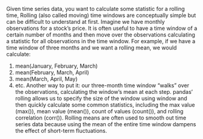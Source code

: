 Given time series data, you want to calculate some statistic for a rolling time, Rolling (also called moving) time windows are conceptually simple but can be difficult to understand at
first. Imagine we have monthly observations for a stock’s price. It is often useful to have a time window
of a certain number of months and then move over the observations calculating a statistic for all observations in the time window.
For example, if we have a time window of three months and we want a rolling mean, we would
calculate:
1. mean(January, February, March)
2. mean(February, March, April)
3. mean(March, April, May)
4. etc.
Another way to put it: our three-month time window “walks” over the observations, calculating the
window’s mean at each step.
pandas’ rolling allows us to specify the size of the window using window and then quickly calculate
some common statistics, including the max value (max()), mean value (mean()), count of values
(count()), and rolling correlation (corr()).
Rolling means are often used to smooth out time series data because using the mean of the entire time
window dampens the effect of short-term fluctuations.
